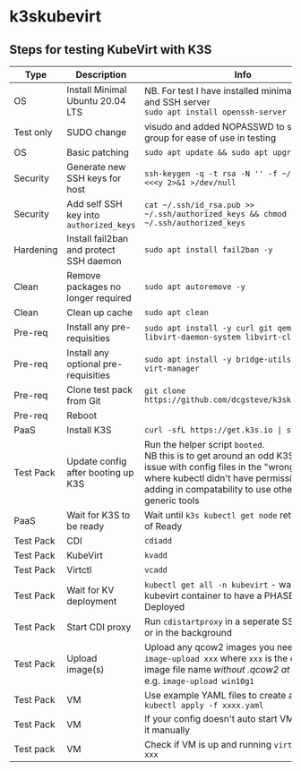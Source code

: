 # k3skubevirt

## Steps for testing KubeVirt with K3S

| Type       | Description                                    | Info |
| ---------- | ---------------------------------------------- | ---------------------------------------------------------------------------------------- |
| OS         | Install Minimal Ubuntu 20.04 LTS               | NB. For test I have installed minimal Desktop and SSH server<br>`sudo apt install openssh-server` |
| Test only  | SUDO change                                    | visudo and added NOPASSWD to sudo'ers group for ease of use in testing |
| OS         | Basic patching                                 | `sudo apt update && sudo apt upgrade -y` |
| Security   | Generate new SSH keys for host                 | `ssh-keygen -q -t rsa -N '' -f ~/.ssh/id_rsa <<<y 2>&1 >/dev/null` |
| Security   | Add self SSH key into `authorized_keys`        | `cat ~/.ssh/id_rsa.pub >> ~/.ssh/authorized_keys && chmod 600 ~/.ssh/authorized_keys` |
| Hardening  | Install fail2ban and protect SSH daemon        | `sudo apt install fail2ban -y` |
| Clean      | Remove packages no longer required             | `sudo apt autoremove -y` |
| Clean      | Clean up cache                                 | `sudo apt clean` |
| Pre-req    | Install any pre-requisities                    | `sudo apt install -y curl git qemu-kvm libvirt-daemon-system libvirt-clients` |
| Pre-req    | Install any optional pre-requisities           | `sudo apt install -y bridge-utils virtinst virt-manager` |
| Pre-req    | Clone test pack from Git                       | `git clone https://github.com/dcgsteve/k3skubevirt.git`
| Pre-req    | Reboot                                         | |
| PaaS       | Install K3S                                    | `curl -sfL https://get.k3s.io \| sh -` |
| Test Pack  | Update config after booting up K3S             | Run the helper script `booted`. <br>NB this is to get around an odd K3S specific issue with config files in the "wrong" place where kubectl didn't have permissions plus adding in compatability to use other K8S generic tools |
| PaaS       | Wait for K3S to be ready                       | Wait until `k3s kubectl get node` returns Status of Ready |
| Test Pack  | CDI                                            | `cdiadd` |
| Test Pack  | KubeVirt                                       | `kvadd` |
| Test Pack  | Virtctl                                        | `vcadd` |
| Test Pack  | Wait for KV deployment                         | `kubectl get all -n kubevirt` - wait for main kubevirt container to have a PHASE of Deployed|
| Test Pack  | Start CDI proxy                                | Run `cdistartproxy` in a seperate SSH session or in the background |
| Test Pack  | Upload image(s)                                | Upload any qcow2 images you need using `image-upload xxx` where `xxx` is the qcow2 image file name *without .qcow2 at the end*, e.g. `image-upload win10g1` |
| Test Pack  | VM | Use example YAML files to create a VM with `kubectl apply -f xxxx.yaml` |
| Test Pack  | VM | If your config doesn't auto start VM then start it manually | `virtctl start xxx` |
| Test pack  | VM | Check if VM is up and running `virtctl vnc xxx` | 
